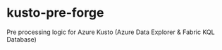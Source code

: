 # kusto-pre-forge
Pre processing logic for Azure Kusto (Azure Data Explorer &amp; Fabric KQL Database)
